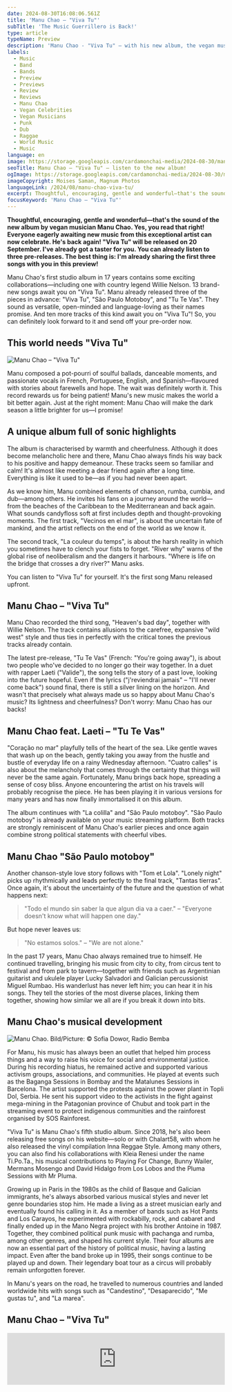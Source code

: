 ```yaml
---
date: 2024-08-30T16:08:06.561Z
title: 'Manu Chao – "Viva Tu"'
subTitle: 'The Music Guerrillero is Back!'
type: article
typeName: Preview
description: 'Manu Chao - "Viva Tu" – with his new album, the vegan musician is opening a new chapter. Listen to it now and learn everything about the story behind the record and its musical background!'
labels:
  - Music
  - Band
  - Bands
  - Preview
  - Previews
  - Review
  - Reviews
  - Manu Chao
  - Vegan Celebrities
  - Vegan Musicians
  - Punk
  - Dub
  - Raggae
  - World Music
  - Music
language: en
image: https://storage.googleapis.com/cardamonchai-media/2024-08-30/manu-chao-viva-tu-moises-saman-magnum-photos-soundsvegan-com-jpg-imagine-080808_62574b_1024_768/640.webp
seoTitle: Manu Chao – "Viva Tu" – listen to the new album!
ogImage: https://storage.googleapis.com/cardamonchai-media/2024-08-30/manu-chao-viva-tu-moises-saman-magnum-photos-soundsvegan-com-jpg-imagine-080808_67584c_1200_628/640.webp
imageCopyright: Moises Saman, Magnum Photos
languageLink: /2024/08/manu-chao-viva-tu/
excerpt: Thoughtful, encouraging, gentle and wonderful—that's the sound of the new album by vegan musician Manu Chao. Yes, you read that right! Everyone eagerly awaiting new music from this exceptional artist can now celebrate. He's back again! "Viva Tu" will be released on 20 September. I'm already sharing the first three songs with you in this preview!
focusKeyword: 'Manu Chao – "Viva Tu"'
---
```


**Thoughtful, encouraging, gentle and wonderful—that's the sound of the new album by vegan musician Manu Chao. Yes, you read that right! Everyone eagerly awaiting new music from this exceptional artist can now celebrate. He's back again! "Viva Tu" will be released on 20 September. I've already got a taster for you. You can already listen to three pre-releases. The best thing is: I'm already sharing the first three songs with you in this preview!**

Manu Chao's first studio album in 17 years contains some exciting collaborations—including one with country legend Willie Nelson. 13 brand-new songs await you on "Viva Tu". Manu already released three of the pieces in advance: "Viva Tu", "São Paulo Motoboy", and "Tu Te Vas". They sound as versatile, open-minded and language-loving as their names promise. And ten more tracks of this kind await you on "Viva Tu"! So, you can definitely look forward to it and send off your pre-order now.

## This world needs "Viva Tu"

![Manu Chao – "Viva Tu"](https://storage.googleapis.com/cardamonchai-media/2024-08-30/manu-chao-viva-tu-album-review-soundsvegan-com-jpg-imagine-181818_907a61_3200_3200/640.webp 'Manu Chao – "Viva Tu"')

Manu composed a pot-pourri of soulful ballads, danceable moments, and passionate vocals in French, Portuguese, English, and Spanish—flavoured with stories about farewells and hope. The wait was definitely worth it. This record rewards us for being patient! Manu's new music makes the world a bit better again. Just at the right moment: Manu Chao will make the dark season a little brighter for us—I promise!

## A unique album full of sonic highlights

The album is characterised by warmth and cheerfulness. Although it does become melancholic here and there, Manu Chao always finds his way back to his positive and happy demeanour. These tracks seem so familiar and calm! It's almost like meeting a dear friend again after a long time. Everything is like it used to be—as if you had never been apart.

As we know him, Manu combined elements of chanson, rumba, cumbia, and dub—among others. He invites his fans on a journey around the world—from the beaches of the Caribbean to the Mediterranean and back again. What sounds candyfloss soft at first includes depth and thought-provoking moments. The first track, "Vecinos en el mar", is about the uncertain fate of mankind, and the artist reflects on the end of the world as we know it.

The second track, "La couleur du temps", is about the harsh reality in which you sometimes have to clench your fists to forget. "River why" warns of the global rise of neoliberalism and the dangers it harbours. "Where is life on the bridge that crosses a dry river?" Manu asks.

You can listen to "Viva Tu" for yourself. It's the first song Manu released upfront.

## Manu Chao – "Viva Tu"

<YouTube id="vb5YbGpc5_8" />

Manu Chao recorded the third song, "Heaven's bad day", together with Willie Nelson. The track contains allusions to the carefree, expansive "wild west" style and thus ties in perfectly with the critical tones the previous tracks already contain.

The latest pre-release, "Tu Te Vas" (French: "You're going away"), is about two people who've decided to no longer go their way together. In a duet with rapper Laeti ("Valide"), the song tells the story of a past love, looking into the future hopeful. Even if the lyrics ("j'reviendrai jamais" – "I'll never come back") sound final, there is still a silver lining on the horizon. And wasn't that precisely what always made us so happy about Manu Chao's music? Its lightness and cheerfulness? Don't worry: Manu Chao has our backs!

## Manu Chao feat. Laeti – "Tu Te Vas"

<YouTube id="EAk7OgeJVBY" />

"Coração no mar" playfully tells of the heart of the sea. Like gentle waves that wash up on the beach, gently taking you away from the hustle and bustle of everyday life on a rainy Wednesday afternoon. "Cuatro calles" is also about the melancholy that comes through the certainty that things will never be the same again. Fortunately, Manu brings back hope, spreading a sense of cosy bliss. Anyone encountering the artist on his travels will probably recognise the piece. He has been playing it in various versions for many years and has now finally immortalised it on this album.

The album continues with "La colilla" and "São Paulo motoboy". "São Paulo motoboy" is already available on your music streaming platform. Both tracks are strongly reminiscent of Manu Chao's earlier pieces and once again combine strong political statements with cheerful vibes.

## Manu Chao "São Paulo motoboy"

<YouTube id="PC-MJLoG2Kw" />

Another chanson-style love story follows with "Tom et Lola". "Lonely night" picks up rhythmically and leads perfectly to the final track, "Tantas tierras". Once again, it's about the uncertainty of the future and the question of what happens next:

> "Todo el mundo sin saber la que algun dia va a caer." – "Everyone doesn't know what will happen one day."

But hope never leaves us:

> "No estamos solos." – "We are not alone."

In the past 17 years, Manu Chao always remained true to himself. He continued travelling, bringing his music from city to city, from circus tent to festival and from park to tavern—together with friends such as Argentinian guitarist and ukulele player Lucky Salvadori and Galician percussionist Miguel Rumbao. His wanderlust has never left him; you can hear it in his songs. They tell the stories of the most diverse places, linking them together, showing how similar we all are if you break it down into bits.

## Manu Chao's musical development

![Manu Chao. Bild/Picture: © Sofia Dowor, Radio Bemba](https://storage.googleapis.com/cardamonchai-media/2024-08-30/manu-chao-viva-tu-sofia-dowbor-radio-bemba-soundsvegan-com-jpg-imagine-f8e8d8_aaa593_1024_768/640.webp 'Manu Chao – "Viva Tu"')

For Manu, his music has always been an outlet that helped him process things and a way to raise his voice for social and environmental justice. During his recording hiatus, he remained active and supported various activism groups, associations, and communities. He played at events such as the Baganga Sessions in Bombay and the Matalunes Sessions in Barcelona. The artist supported the protests against the power plant in Topli Dol, Serbia. He sent his support video to the activists in the fight against mega-mining in the Patagonian province of Chubut and took part in the streaming event to protect indigenous communities and the rainforest organised by SOS Rainforest.

"Viva Tu" is Manu Chao's fifth studio album. Since 2018, he's also been releasing free songs on his website—solo or with Chalart58, with whom he also released the vinyl compilation Inna Reggae Style. Among many others, you can also find his collaborations with Kleia Renesi under the name Ti.Po.Ta., his musical contributions to Playing For Change, Bunny Wailer, Mermans Mosengo and David Hidalgo from Los Lobos and the Pluma Sessions with Mr Pluma.

Growing up in Paris in the 1980s as the child of Basque and Galician immigrants, he's always absorbed various musical styles and never let genre boundaries stop him. He made a living as a street musician early and eventually found his calling in it. As a member of bands such as Hot Pants and Los Carayos, he experimented with rockabilly, rock, and cabaret and finally ended up in the Mano Negra project with his brother Antoine in 1987. Together, they combined political punk music with pachanga and rumba, among other genres, and shaped his current style. Their four albums are now an essential part of the history of political music, having a lasting impact. Even after the band broke up in 1995, their songs continue to be played up and down. Their legendary boat tour as a circus will probably remain unforgotten forever.

In Manu's years on the road, he travelled to numerous countries and landed worldwide hits with songs such as "Candestino", "Desaparecido", "Me gustas tu", and "La marea".

## Manu Chao – "Viva Tu"

<iframe
  style="border: 0; width: 100%; height: 120px;"
  src="https://bandcamp.com/EmbeddedPlayer/album=2332887783/size=large/bgcol=ffffff/linkcol=5c9b72/tracklist=false/artwork=small/transparent=true/"
  seamless
>
  <a href="https://manuchao.bandcamp.com/album/viva-tu">Viva Tu by Manu Chao</a>
</iframe>
